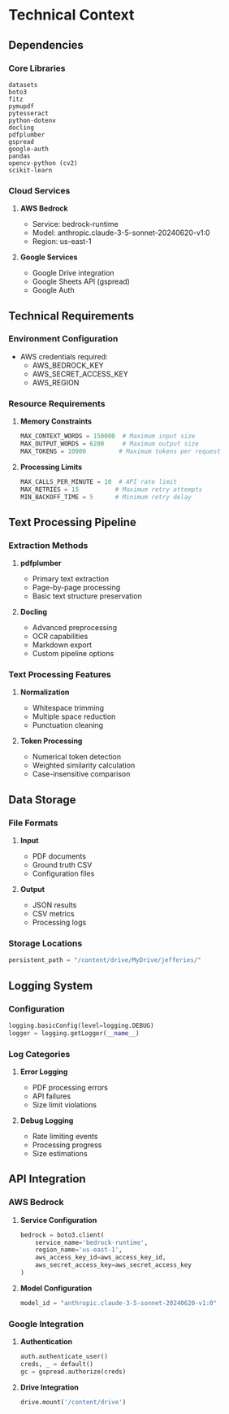# Technical Context

## Dependencies

### Core Libraries
```
datasets
boto3
fitz
pymupdf
pytesseract
python-dotenv
docling
pdfplumber
gspread
google-auth
pandas
opencv-python (cv2)
scikit-learn
```

### Cloud Services
1. **AWS Bedrock**
   - Service: bedrock-runtime
   - Model: anthropic.claude-3-5-sonnet-20240620-v1:0
   - Region: us-east-1

2. **Google Services**
   - Google Drive integration
   - Google Sheets API (gspread)
   - Google Auth

## Technical Requirements

### Environment Configuration
- AWS credentials required:
  - AWS_BEDROCK_KEY
  - AWS_SECRET_ACCESS_KEY
  - AWS_REGION

### Resource Requirements
1. **Memory Constraints**
   ```python
   MAX_CONTEXT_WORDS = 150000  # Maximum input size
   MAX_OUTPUT_WORDS = 6200     # Maximum output size
   MAX_TOKENS = 10000         # Maximum tokens per request
   ```

2. **Processing Limits**
   ```python
   MAX_CALLS_PER_MINUTE = 10  # API rate limit
   MAX_RETRIES = 15          # Maximum retry attempts
   MIN_BACKOFF_TIME = 5      # Minimum retry delay
   ```

## Text Processing Pipeline

### Extraction Methods
1. **pdfplumber**
   - Primary text extraction
   - Page-by-page processing
   - Basic text structure preservation

2. **Docling**
   - Advanced preprocessing
   - OCR capabilities
   - Markdown export
   - Custom pipeline options

### Text Processing Features
1. **Normalization**
   - Whitespace trimming
   - Multiple space reduction
   - Punctuation cleaning

2. **Token Processing**
   - Numerical token detection
   - Weighted similarity calculation
   - Case-insensitive comparison

## Data Storage

### File Formats
1. **Input**
   - PDF documents
   - Ground truth CSV
   - Configuration files

2. **Output**
   - JSON results
   - CSV metrics
   - Processing logs

### Storage Locations
```python
persistent_path = "/content/drive/MyDrive/jefferies/"
```

## Logging System

### Configuration
```python
logging.basicConfig(level=logging.DEBUG)
logger = logging.getLogger(__name__)
```

### Log Categories
1. **Error Logging**
   - PDF processing errors
   - API failures
   - Size limit violations

2. **Debug Logging**
   - Rate limiting events
   - Processing progress
   - Size estimations

## API Integration

### AWS Bedrock
1. **Service Configuration**
   ```python
   bedrock = boto3.client(
       service_name='bedrock-runtime',
       region_name='us-east-1',
       aws_access_key_id=aws_access_key_id,
       aws_secret_access_key=aws_secret_access_key
   )
   ```

2. **Model Configuration**
   ```python
   model_id = "anthropic.claude-3-5-sonnet-20240620-v1:0"
   ```

### Google Integration
1. **Authentication**
   ```python
   auth.authenticate_user()
   creds, _ = default()
   gc = gspread.authorize(creds)
   ```

2. **Drive Integration**
   ```python
   drive.mount('/content/drive')